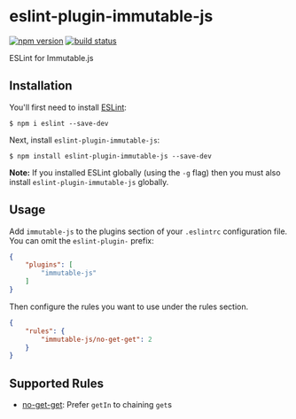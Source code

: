 # eslint-plugin-immutable-js

[![npm version](https://badge.fury.io/js/eslint-plugin-immutable-js.svg)](https://www.npmjs.com/package/eslint-plugin-immutable-js) [![build status](https://api.travis-ci.org/dingbat/eslint-plugin-immutable-js.svg)](https://travis-ci.org/dingbat/eslint-plugin-immutable-js)

ESLint for Immutable.js

## Installation

You'll first need to install [ESLint](http://eslint.org):

```
$ npm i eslint --save-dev
```

Next, install `eslint-plugin-immutable-js`:

```
$ npm install eslint-plugin-immutable-js --save-dev
```

**Note:** If you installed ESLint globally (using the `-g` flag) then you must also install `eslint-plugin-immutable-js` globally.

## Usage

Add `immutable-js` to the plugins section of your `.eslintrc` configuration file. You can omit the `eslint-plugin-` prefix:

```json
{
    "plugins": [
        "immutable-js"
    ]
}
```

Then configure the rules you want to use under the rules section.

```json
{
    "rules": {
        "immutable-js/no-get-get": 2
    }
}
```

## Supported Rules

* [no-get-get](docs/rules/no-get-get.md): Prefer `getIn` to chaining `get`s
